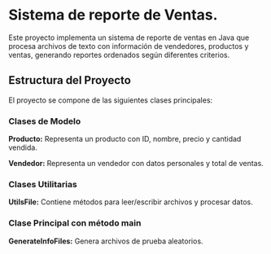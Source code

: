 # Sistema de reporte de Ventas.
Este proyecto implementa un sistema de reporte de ventas en Java que procesa archivos de texto con información de vendedores, productos y ventas, generando reportes ordenados según diferentes criterios.

## Estructura del Proyecto
El proyecto se compone de las siguientes clases principales:

### Clases de Modelo
**Producto:** Representa un producto con ID, nombre, precio y cantidad vendida.

**Vendedor:** Representa un vendedor con datos personales y total de ventas.

### Clases Utilitarias
**UtilsFile:** Contiene métodos para leer/escribir archivos y procesar datos.

### Clase Principal con método main
**GenerateInfoFiles:** Genera archivos de prueba aleatorios.

